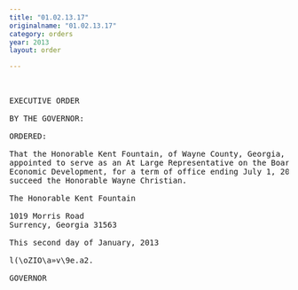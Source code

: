 ```yaml
---
title: "01.02.13.17"
originalname: "01.02.13.17"
category: orders
year: 2013
layout: order

---
```

<pre>
 

EXECUTIVE ORDER

BY THE GOVERNOR:

ORDERED:

That the Honorable Kent Fountain, of Wayne County, Georgia, is
appointed to serve as an At Large Representative on the Board of
Economic Development, for a term of office ending July 1, 2015, to
succeed the Honorable Wayne Christian.

The Honorable Kent Fountain

1019 Morris Road
Surrency, Georgia 31563

This second day of January, 2013

l(\oZIO\a»v\9e.a2.

GOVERNOR

</pre>
